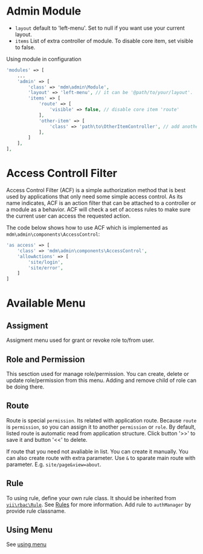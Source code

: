 Admin Module
============
- `layout` default to 'left-menu'. Set to null if you want use your current layout.
- `items` List of extra controller of module. To disable core item, set visible to false.

Using module in configuration
```php
'modules' => [
    ...
	'admin' => [
		'class' => 'mdm\admin\Module',
        'layout' => 'left-menu', // it can be '@path/to/your/layout'.
        'items' => [
			'route' => [
				'visible' => false, // disable core item 'route'
			],
			'other-item' => [
				'class' => 'path\to\OtherItemController', // add another item
			],
        ]
	],
],

```

Access Controll Filter
======================
Access Control Filter (ACF) is a simple authorization method that is best used by applications that only need some simple access control. 
As its name indicates, ACF is an action filter that can be attached to a controller or a module as a behavior. 
ACF will check a set of access rules to make sure the current user can access the requested action.

The code below shows how to use ACF which is implemented as `mdm\admin\components\AccessControl`:
```php
'as access' => [
    'class' => 'mdm\admin\components\AccessControl',
    'allowActions' => [
        'site/login', 
        'site/error',
    ]
]
```

Available Menu
==============
Assigment
---------
Assigment menu used for grant or revoke role to/from user.

Role and Permission
-------------------
This sesction used for manage role/permission. You can create, delete or update role/permission from this menu.
Adding and remove child of role can be doing there.

Route
-----
Route is special `permission`. Its related with application route. Because `route` is `permission`, 
so you can assign it to another `permission` or `role`. 
By default, listed route is automatic read from application structure.
Click button '>>' to save it and button '<<' to delete.

If route that you need not avaliable in list. You can create it manually. You can also create route
with extra parameter. Use `&` to sparate main route with parameter. E.g. `site/page&view=about`.

Rule
----
To using rule, define your own rule class. It should be inherited from 
[`yii\rbac\Rule`](http://www.yiiframework.com/doc-2.0/yii-rbac-rule.html).
See [Rules](http://www.yiiframework.com/doc-2.0/guide-security-authorization.html#using-rules) for more information.
Add rule to `authManager` by provide rule classname.

Using Menu
----------
See [using menu](using-menu.md)

